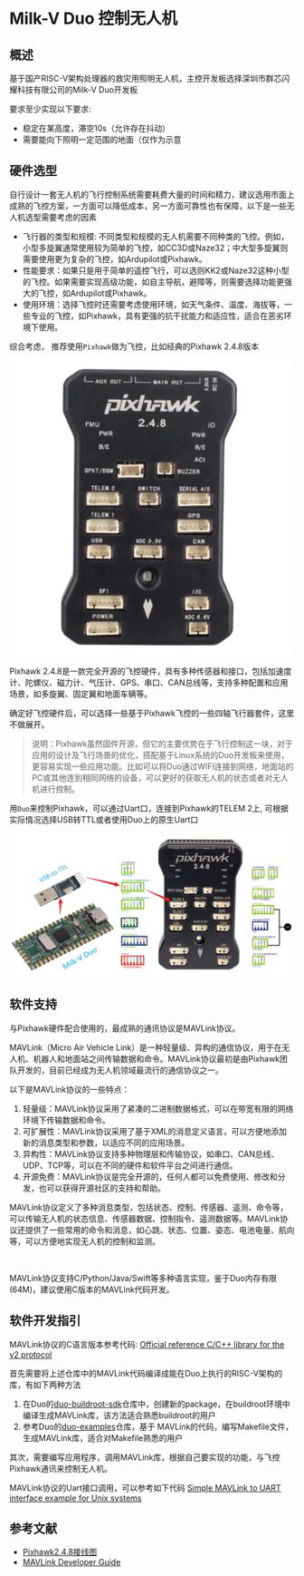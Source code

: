 # Milk-V Duo 控制无人机

## 概述

基于国产RISC-V架构处理器的救灾用照明无人机，主控开发板选择深圳市群芯闪耀科技有限公司的Milk-V Duo开发板

要求至少实现以下要求:

- 稳定在某高度，滞空10s（允许存在抖动）
- 需要能向下照明一定范围的地面（仅作为示意

## 硬件选型

自行设计一套无人机的飞行控制系统需要耗费大量的时间和精力，建议选用市面上成熟的飞控方案，一方面可以降低成本，另一方面可靠性也有保障，以下是一些无人机选型需要考虑的因素

- 飞行器的类型和规模: 不同类型和规模的无人机需要不同种类的飞控。例如，小型多旋翼通常使用较为简单的飞控，如CC3D或Naze32；中大型多旋翼则需要使用更为复杂的飞控，如Ardupilot或Pixhawk。
- 性能要求：如果只是用于简单的遥控飞行，可以选则KK2或Naze32这种小型的飞控。如果需要实现高级功能，如自主导航，避障等，则需要选择功能更强大的飞控，如Ardupilot或Pixhawk。
- 使用环境：选择飞控时还需要考虑使用环境，如天气条件、温度、海拔等，一些专业的飞控，如Pixhawk，具有更强的抗干扰能力和适应性，适合在恶劣环境下使用。


综合考虑， 推荐使用`Pixhawk`做为飞控，比如经典的Pixhawk 2.4.8版本

<img src="pictures/pixhawk-2.4.8-01.png" alt="pixhawk-2.4.8-01.png" width="500">

Pixhawk 2.4.8是一款完全开源的飞控硬件，具有多种传感器和接口，包括加速度计、陀螺仪、磁力计、气压计、GPS、串口、CAN总线等，支持多种配置和应用场景，如多旋翼、固定翼和地面车辆等。

确定好飞控硬件后，可以选择一些基于Pixhawk飞控的一些四轴飞行器套件，这里不做展开。

> 说明：Pixhawk虽然固件开源，但它的主要优势在于飞行控制这一块，对于应用的设计及飞行场景的优化，搭配基于Linux系统的Duo开发板来使用，更容易实现一些应用功能。比如可以将Duo通过WIFI连接到网络，地面站的PC或其他连到相同网络的设备，可以更好的获取无人机的状态或者对无人机进行控制。

用`Duo`来控制Pixhawk，可以通过Uart口，连接到Pixhawk的TELEM 2上, 可根据实际情况选择USB转TTL或者使用Duo上的原生Uart口

<img src="pictures/duo-uart-pixhawk.png" alt="duo-uart-pixhawk.png" width="800">

## 软件支持

与Pixhawk硬件配合使用的，最成熟的通讯协议是MAVLink协议。

MAVLink（Micro Air Vehicle Link）是一种轻量级、异构的通信协议，用于在无人机、机器人和地面站之间传输数据和命令。MAVLink协议最初是由Pixhawk团队开发的，目前已经成为无人机领域最流行的通信协议之一。

以下是MAVLink协议的一些特点：

1. 轻量级：MAVLink协议采用了紧凑的二进制数据格式，可以在带宽有限的网络环境下传输数据和命令。
2. 可扩展性：MAVLink协议采用了基于XML的消息定义语言，可以方便地添加新的消息类型和参数，以适应不同的应用场景。
3. 异构性：MAVLink协议支持多种物理层和传输协议，如串口、CAN总线、UDP、TCP等，可以在不同的硬件和软件平台之间进行通信。
4. 开源免费：MAVLink协议是完全开源的，任何人都可以免费使用、修改和分发，也可以获得开源社区的支持和帮助。

MAVLink协议定义了多种消息类型，包括状态、控制、传感器、遥测、命令等，可以传输无人机的状态信息、传感器数据、控制指令、遥测数据等。MAVLink协议还提供了一些常用的命令和消息，如心跳、状态、位置、姿态、电池电量、航向等，可以方便地实现无人机的控制和监测。

<br>

MAVLink协议支持C/Python/Java/Swift等多种语言实现，鉴于Duo内存有限(64M)，建议使用C版本的MAVLink代码开发。

## 软件开发指引

MAVLink协议的C语言版本参考代码: [Official reference C/C++ library for the v2 protocol](https://github.com/mavlink/c_library_v2)

首先需要将上述仓库中的MAVLink代码编译成能在Duo上执行的RISC-V架构的库，有如下两种方法

1. 在Duo的[duo-buildroot-sdk](https://github.com/milkv-duo/duo-buildroot-sdk)仓库中，创建新的package，在buildroot环境中编译生成MAVLink库，该方法适合熟悉buildroot的用户
2. 参考Duo的[duo-examples](https://github.com/milkv-duo/duo-examples)仓库，基于 MAVLink的代码，编写Makefile文件，生成MAVLink库，适合对Makefile熟悉的用户

其次，需要编写应用程序，调用MAVLink库，根据自己要实现的功能，与飞控Pixhawk通讯来控制无人机。

MAVLink协议的Uart接口调用，可以参考如下代码
[Simple MAVLink to UART interface example for Unix systems](https://github.com/mavlink/c_uart_interface_example)

## 参考文献

- [Pixhawk2.4.8接线图](http://pix.1yuav.com/)
- [MAVLink Developer Guide](https://mavlink.io/en/)
